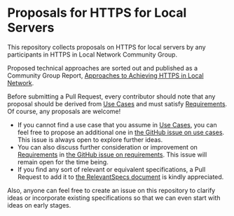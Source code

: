 # Proposals for HTTPS for Local Servers

This repository collects proposals on HTTPS for local servers by any participants in HTTPS in Local Network Community Group.

Proposed technical approaches are sorted out and published as a Community Group
Report, [Approaches to Achieving HTTPS in Local Network](https://httpslocal.github.io/proposals).

Before submitting a Pull Request, every contributor should note that any proposal should be derived from [Use Cases](https://github.com/httpslocal/usecases/blob/master/UseCases.md) and must satisfy [Requirements](https://github.com/httpslocal/usecases/blob/master/Requirements.md). Of course, any proposals are welcome!

- If you cannot find a use case that you assume in [Use Cases](https://github.com/httpslocal/usecases/blob/master/UseCases.md), you can feel free to propose an additional one in [the GitHub issue on use cases](https://github.com/httpslocal/usecases/issues/1). This issue is always open to explore further ideas.
- You can also discuss further consideration or improvement on [Requirements](https://github.com/httpslocal/usecases/blob/master/Requirements.md) in [the GitHub issue on requirements](https://github.com/httpslocal/usecases/issues/4). This issue will remain open for the time being.
- If you find any sort of relevant or equivalent specifications, a Pull Request to add it to [the RelevantSpecs document](https://github.com/httpslocal/usecases/blob/master/RelevantSpecs.md) is kindly appreciated.

Also, anyone can feel free to create an issue on this repository to clarify ideas or incorporate existing specifications so that we can even start with ideas on early stages.
